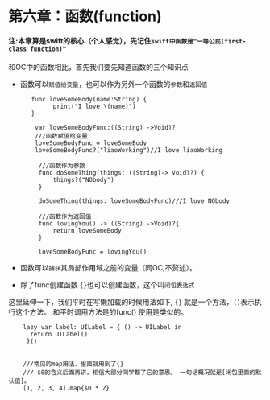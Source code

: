 # 第六章：函数(function)
#### 注:本章算是swift的核心（个人感觉），先记住```swift中函数是"一等公民(first-class function)"```

和OC中的函数相比，首先我们要先知道函数的三个知识点

*  函数可以```赋值给变量```，也可以作为另外一个函数的```参数```和```返回值```


          func loveSomeBody(name:String) {
                print("I love \(name)")
          }
            
           var loveSomeBodyFunc:((String) ->Void)?
           ///函数赋值给变量
           loveSomeBodyFunc = loveSomeBody
           loveSomeBodyFunc?("liaoWorking")//I love liaoWorking

            ///函数作为参数
            func doSomeThing(things: ((String)-> Void)?) {
                things?("NObody")
            }

            doSomeThing(things: loveSomeBodyFunc)///I love NObody

            ///函数作为返回值
            func lovingYou() -> ((String) ->Void)?{
                return loveSomeBody
            }

            loveSomeBodyFunc = lovingYou()

        
           
* 函数可以```捕获```其局部作用域之前的变量（同OC,不赘述）。
  
* 除了func创建函数 ```{}```也可以创建函数，这个叫```闭包表达式```

这里延伸一下，我们平时在写懒加载的时候用法如下,  ```{}``` 就是一个方法，```()```表示执行这个方法。 和平时调用方法是的func() 使用是类似的。

        lazy var label: UILabel = { () -> UILabel in
          return UILabel()  
         }()

    
        ///常见的map用法，里面就用到了{}
        /// $0的含义后面再讲，相信大部分同学都了它的意思。 一句话概况就是[闭包里面的默认值]。
        [1, 2, 3, 4].map{$0 * 2}

 


